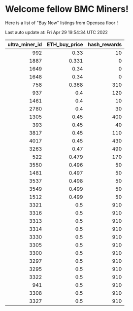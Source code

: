 # Welcome fellow BMC Miners!
Here is a list of "Buy Now" listings from Opensea floor !


Last auto update at: Fri Apr 29 19:54:34 UTC 2022


|   ultra_miner_id |   ETH_buy_price |   hash_rewards |
|-----------------:|----------------:|---------------:|
|              992 |           0.33  |             10 |
|             1887 |           0.331 |              0 |
|             1649 |           0.34  |              0 |
|             1648 |           0.34  |              0 |
|              758 |           0.368 |            310 |
|              937 |           0.4   |            120 |
|             1461 |           0.4   |             10 |
|             2780 |           0.4   |             30 |
|             1305 |           0.45  |            400 |
|              393 |           0.45  |             40 |
|             3817 |           0.45  |            110 |
|             4017 |           0.45  |            430 |
|             3263 |           0.47  |            490 |
|              522 |           0.479 |            170 |
|             3550 |           0.496 |             50 |
|             1481 |           0.497 |             50 |
|             3537 |           0.498 |             50 |
|             3549 |           0.499 |             50 |
|             1512 |           0.499 |             50 |
|             3321 |           0.5   |            910 |
|             3316 |           0.5   |            910 |
|             3313 |           0.5   |            910 |
|             3314 |           0.5   |            910 |
|             3330 |           0.5   |            910 |
|             3305 |           0.5   |            910 |
|             3300 |           0.5   |            910 |
|             3297 |           0.5   |            910 |
|             3295 |           0.5   |            910 |
|             3322 |           0.5   |            910 |
|              941 |           0.5   |            910 |
|             3308 |           0.5   |            910 |
|             3327 |           0.5   |            910 |